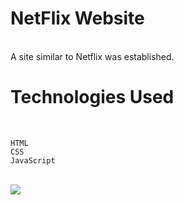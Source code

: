 # NetFlix Website
<br>
A site similar to Netflix was established.

# Technologies Used
<br>

``````
HTML
CSS
JavaScript
``````

<br>

<img src="gif.gif">

